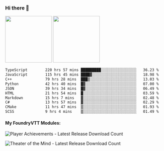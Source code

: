 ### Hi there 👋

<img height="150em" src="https://github-readme-stats.vercel.app/api?username=EddieDover&count_private=true&include_all_commits=true&show_icons=true&theme=dracula&hide_border=false&rank_icon=percentile"/>
<img height="150em" src="https://github-readme-stats.vercel.app/api/top-langs/?username=EddieDover&theme=dracula&hide_border=false&&layout=compact&langs_count=20" />

<!--START_SECTION:waka-->

```txt
TypeScript        220 hrs 57 mins █████████░░░░░░░░░░░░░░░░   36.23 %
JavaScript        115 hrs 45 mins ████▓░░░░░░░░░░░░░░░░░░░░   18.98 %
C++               79 hrs 28 mins  ███▒░░░░░░░░░░░░░░░░░░░░░   13.03 %
Python            42 hrs 40 mins  █▓░░░░░░░░░░░░░░░░░░░░░░░   07.00 %
JSON              39 hrs 34 mins  █▓░░░░░░░░░░░░░░░░░░░░░░░   06.49 %
HTML              21 hrs 54 mins  █░░░░░░░░░░░░░░░░░░░░░░░░   03.59 %
Markdown          15 hrs 7 mins   ▓░░░░░░░░░░░░░░░░░░░░░░░░   02.48 %
C#                13 hrs 57 mins  ▓░░░░░░░░░░░░░░░░░░░░░░░░   02.29 %
CMake             11 hrs 47 mins  ▒░░░░░░░░░░░░░░░░░░░░░░░░   01.93 %
SCSS              9 hrs 4 mins    ▒░░░░░░░░░░░░░░░░░░░░░░░░   01.49 %
```

<!--END_SECTION:waka-->

#### My FoundryVTT Modules:

  ![Player Achievements - Latest Release Download Count](https://img.shields.io/badge/dynamic/json?label=Player%20Achievements%20-%20Downloads@latest&query=assets%5B1%5D.download_count&url=https%3A%2F%2Fapi.github.com%2Frepos%2FEddieDover%2Ffvtt-player-achievements%2Freleases%2Flatest)

  ![Theater of the Mind - Latest Release Download Count](https://img.shields.io/badge/dynamic/json?label=Theater%20Of%20The%20Mind%20-%20Downloads@latest&query=assets%5B1%5D.download_count&url=https%3A%2F%2Fapi.github.com%2Frepos%2FEddieDover%2Ftheater-of-the-mind%2Freleases%2Flatest)

<a rel="me" href="https://techhub.social/@EddieDover"></a>

